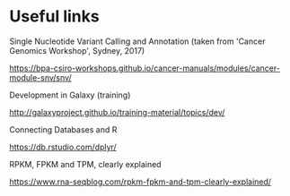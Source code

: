 # Useful links

Single Nucleotide Variant Calling and Annotation (taken from 'Cancer Genomics Workshop', Sydney, 2017)

https://bpa-csiro-workshops.github.io/cancer-manuals/modules/cancer-module-snv/snv/

Development in Galaxy (training)

http://galaxyproject.github.io/training-material/topics/dev/

Connecting Databases and R

https://db.rstudio.com/dplyr/

RPKM, FPKM and TPM, clearly explained

https://www.rna-seqblog.com/rpkm-fpkm-and-tpm-clearly-explained/
